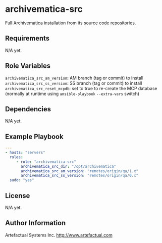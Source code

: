archivematica-src
=================

Full Archivematica installation from its source code repositories.

Requirements
------------

N/A yet.

Role Variables
--------------
`archivematica_src_am_version`: AM branch (tag or commit) to install
`archivematica_src_ss_version`: SS branch (tag or commit) to install
`archivematica_src_reset_mcpdb`: set to true to re-create the MCP database (normally at runtime using `ansible-playbook` `--extra-vars` switch)

Dependencies
------------

N/A yet.

Example Playbook
----------------

```yaml
---
- hosts: "servers"
  roles:
     - role: "archivematica-src"
       archivematica_src_dir: "/opt/archivematica"
       archivematica_src_am_version: "remotes/origin/qa/1.x"
       archivematica_src_ss_version: "remotes/origin/qa/0.x"
  sudo: "yes"
```

License
-------

N/A yet.

Author Information
------------------

Artefactual Systems Inc.
http://www.artefactual.com
